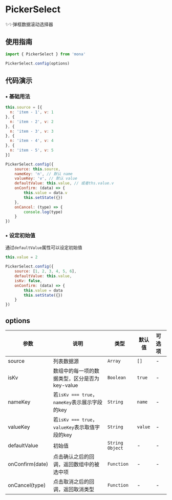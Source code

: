 # PickerSelect
✨✨弹框数据滚动选择器

## 使用指南
```jsx
import { PickerSelect } from 'mona'

PickerSelect.config(options)
```

## 代码演示

### • 基础用法

```jsx
this.source = [{
  n: 'item - 1', v: 1
}, {
  n: 'item - 2', v: 2
}, {
  n: 'item - 3', v: 3
}, {
  n: 'item - 4', v: 4
}, {
  n: 'item - 5', v: 5
}]

PickerSelect.config({
	source: this.source,
	nameKey: 'n', // 默认 name
	valueKey: 'v', // 默认 value
	defaultValue: this.value, // 或者ths.value.v
	onConfirm: (data) => {
		this.value = data.v
		this.setState({})
	},
	onCancel: (type) => {
		console.log(type)
	}
})
```

### • 设定初始值
通过`defaultValue`属性可以设定初始值

```jsx
this.value = 2

PickerSelect.config({
	source: [1, 2, 3, 4, 5, 6],
	defaultValue: this.value,
	isKv: false,
	onConfirm: (data) => {
		this.value = data
		this.setState({})
	}
})
```

## options

| 参数 | 说明 | 类型 | 默认值 | 可选项 |
| --- | --- | --- | --- | :-- |
| source | 列表数据源 | `Array` | `[]` | - |
| isKv | 数组中的每一项的数据类型，区分是否为key-value | `Boolean` | `true` | - |
| nameKey | 若`isKv === true`，`nameKey`表示展示字段的key | `String` | `name` | - |
| valueKey | 若`isKv === true`，`valueKey`表示取值字段的key | `String` | `value` | - |
| defaultValue | 初始值 | `String` `Object` | - | - |
| onConfirm(date) | 点击确认之后的回调，返回数组中的被选中项 | `Function` | - | - |
| onCancel(type) | 点击取消之后的回调，返回取消类型 | `Function` | - | - |
